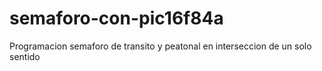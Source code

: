 semaforo-con-pic16f84a
======================

Programacion semaforo de transito y peatonal en interseccion de un solo sentido
